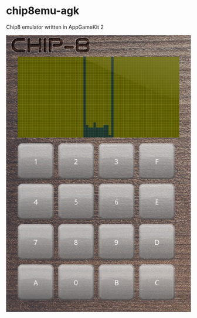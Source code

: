 # chip8emu-agk
Chip8 emulator written in AppGameKit 2 


![chip8 emulator agk](doc/20190521145301_1.jpg)
